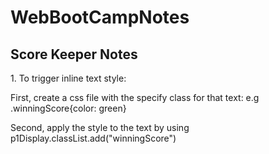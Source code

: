 # WebBootCampNotes
<h2>Score Keeper Notes</h2>
1. To trigger inline text style:
<p>First, create a css file with the specify class for that text: e.g .winningScore{color: green}</p>
<p>Second, apply the style to the text by using p1Display.classList.add("winningScore")</p>
